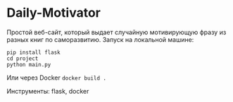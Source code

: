 # Daily-Motivator

Простой веб-сайт, который выдает случайную мотивирующую фразу из разных книг по саморазвитию.
Запуск на локальной машине:

```
pip install flask
cd project
python main.py
```

Или через Docker
`docker build .`

Инструменты: flask, docker
